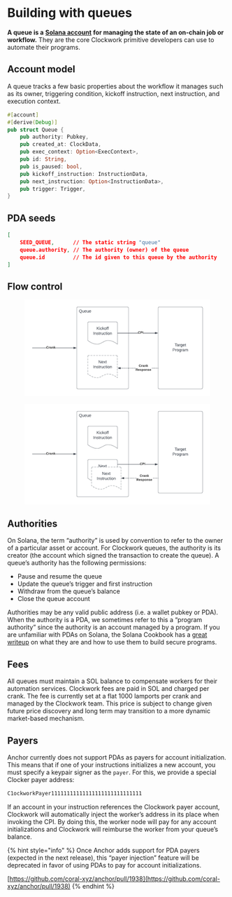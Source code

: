 # Building with queues

**A queue is a** [**Solana account**](https://docs.solana.com/developing/programming-model/accounts) **for managing the state of an on-chain job or workflow.** They are the core Clockwork primitive developers can use to automate their programs.&#x20;

## Account model

A queue tracks a few basic properties about the workflow it manages such as its owner, triggering condition, kickoff instruction, next instruction, and execution context.&#x20;

```rust
#[account]
#[derive(Debug)]
pub struct Queue {
    pub authority: Pubkey,
    pub created_at: ClockData,
    pub exec_context: Option<ExecContext>,
    pub id: String,
    pub is_paused: bool,
    pub kickoff_instruction: InstructionData,
    pub next_instruction: Option<InstructionData>,
    pub trigger: Trigger,
}
```

## PDA seeds

```json
[
    SEED_QUEUE,      // The static string "queue"
    queue.authority, // The authority (owner) of the queue
    queue.id         // The id given to this queue by the authority
]
```

## Flow control

<figure><img src="../.gitbook/assets/Blank document (15).png" alt=""><figcaption></figcaption></figure>

<figure><img src="../.gitbook/assets/Blank document (16).png" alt=""><figcaption></figcaption></figure>

## Authorities

On Solana, the term “authority” is used by convention to refer to the owner of a particular asset or account. For Clockwork queues, the authority is its creator (the account which signed the transaction to create the queue). A queue’s authority has the following permissions:

* Pause and resume the queue
* Update the queue’s trigger and first instruction
* Withdraw from the queue’s balance
* Close the queue account

Authorities may be any valid public address (i.e. a wallet pubkey or PDA). When the authority is a PDA, we sometimes refer to this a “program authority” since the authority is an account managed by a program. If you are unfamiliar with PDAs on Solana, the Solana Cookbook has a [great writeup](https://solanacookbook.com/core-concepts/pdas.html) on what they are and how to use them to build secure programs.

## Fees

All queues must maintain a SOL balance to compensate workers for their automation services. Clockwork fees are paid in SOL and charged per crank. The fee is currently set at a flat 1000 lamports per crank and managed by the Clockwork team. This price is subject to change given future price discovery and long term may transition to a more dynamic market-based mechanism.

## Payers

Anchor currently does not support PDAs as payers for account initialization. This means that if one of your instructions initializes a new account, you must specify a keypair signer as the `payer`. For this, we provide a special Clocker payer address:

```rust
C1ockworkPayer11111111111111111111111111111
```

If an account in your instruction references the Clockwork payer account, Clockwork will automatically inject the worker’s address in its place when invoking the CPI. By doing this, the worker node will pay for any account initializations and Clockwork will reimburse the worker from your queue’s balance.

{% hint style="info" %}
Once Anchor adds support for PDA payers (expected in the next release), this “payer injection” feature will be deprecated in favor of using PDAs to pay for account initializations.

[https://github.com/coral-xyz/anchor/pull/1938](https://github.com/coral-xyz/anchor/pull/1938)
{% endhint %}
